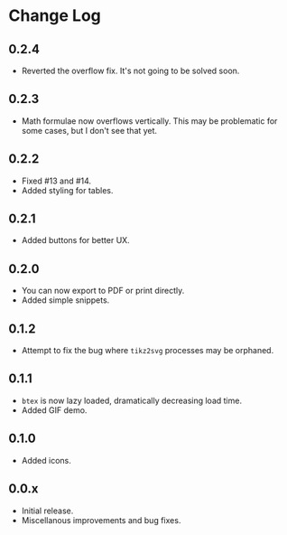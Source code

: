 # Change Log

## 0.2.4

- Reverted the overflow fix. It's not going to be solved soon.

## 0.2.3

- Math formulae now overflows vertically. This may be problematic for some cases, but I don't see that yet.

## 0.2.2

- Fixed #13 and #14.
- Added styling for tables.

## 0.2.1

- Added buttons for better UX.

## 0.2.0

- You can now export to PDF or print directly.
- Added simple snippets.

## 0.1.2

- Attempt to fix the bug where `tikz2svg` processes may be orphaned.

## 0.1.1

- `btex` is now lazy loaded, dramatically decreasing load time.
- Added GIF demo.

## 0.1.0

- Added icons.

## 0.0.x

- Initial release.
- Miscellanous improvements and bug fixes.
